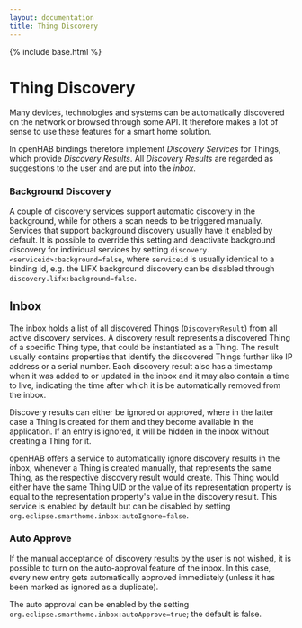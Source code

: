 ```yaml
---
layout: documentation
title: Thing Discovery
---
```


{% include base.html %}

# Thing Discovery

Many devices, technologies and systems can be automatically discovered on the network or browsed through some API. It therefore makes a lot of sense to use these features for a smart home solution.

In openHAB bindings therefore implement _Discovery Services_ for Things, which provide _Discovery Results_. All _Discovery Results_ are regarded as suggestions to the user and are put into the _inbox_.

### Background Discovery

A couple of discovery services support automatic discovery in the background, while for others a scan needs to be triggered manually.
Services that support background discovery usually have it enabled by default. 
It is possible to override this setting and deactivate background discovery for individual services by setting `discovery.<serviceid>:background=false`, where `serviceid` is usually identical to a binding id, e.g. the LIFX background discovery can be disabled through `discovery.lifx:background=false`.

## Inbox

The inbox holds a list of all discovered Things (`DiscoveryResult`) from all active discovery services. 
A discovery result represents a discovered Thing of a specific Thing type, that could be instantiated as a Thing. 
The result usually contains properties that identify the discovered Things further like IP address or a serial number. 
Each discovery result also has a timestamp when it was added to or updated in the inbox and it may also contain a time to live, indicating the time after which it is be automatically removed from the inbox. 

Discovery results can either be ignored or approved, where in the latter case a Thing is created for them and they become available in the application. 
If an entry is ignored, it will be hidden in the inbox without creating a Thing for it. 

openHAB offers a service to automatically ignore discovery results in the inbox, whenever a Thing is created manually, that represents the same Thing, as the respective discovery result would create. 
This Thing would either have the same Thing UID or the value of its representation property is equal to the representation property's value in the discovery result.
This service is enabled by default but can be disabled by setting `org.eclipse.smarthome.inbox:autoIgnore=false`. 

### Auto Approve

If the manual acceptance of discovery results by the user is not wished, it is possible to turn on the auto-approval feature of the inbox. 
In this case, every new entry gets automatically approved immediately (unless it has been marked as ignored as a duplicate).

The auto approval can be enabled by the setting `org.eclipse.smarthome.inbox:autoApprove=true`; the default is false.
